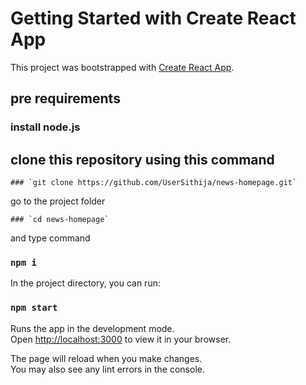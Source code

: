 # Getting Started with Create React App

This project was bootstrapped with [Create React App](https://github.com/facebook/create-react-app).

## pre requirements
   ### install node.js
   
   

## clone this repository using this command

    ### `git clone https://github.com/UserSithija/news-homepage.git`

go to the project folder

    ### `cd news-homepage`

and type command

   ### `npm i`

In the project directory, you can run:

   ### `npm start`

Runs the app in the development mode.\
Open [http://localhost:3000](http://localhost:3000) to view it in your browser.

The page will reload when you make changes.\
You may also see any lint errors in the console.


